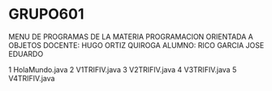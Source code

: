 # GRUPO601

MENU DE PROGRAMAS DE LA MATERIA PROGRAMACION ORIENTADA A OBJETOS
DOCENTE: HUGO ORTIZ QUIROGA
ALUMNO: RICO GARCIA JOSE EDUARDO

1 HolaMundo.java
2 V1TRIFIV.java
3 V2TRIFIV.java
4 V3TRIFIV.java
5 V4TRIFIV.java